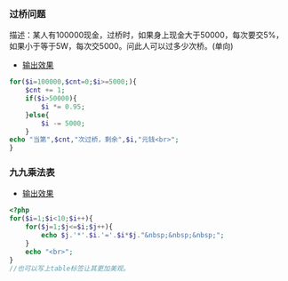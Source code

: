 ### 过桥问题

描述：某人有100000现金，过桥时，如果身上现金大于50000，每次要交5%，如果小于等于5W，每次交5000。问此人可以过多少次桥。(单向)

* [输出效果](http://ww1.sinaimg.cn/large/005xbErCgy1fho984or4xj30aw0dyjt2.jpg)
```php
for($i=100000,$cnt=0;$i>=5000;){
	$cnt += 1;
	if($i>50000){
		$i *= 0.95;
	}else{
		$i -= 5000;
	}
echo "当第",$cnt,"次过桥，剩余",$i,"元钱<br>";
}
```
### 九九乘法表
* [输出效果](http://ww1.sinaimg.cn/large/005xbErCgy1fho909alwoj30hn05pdg3.jpg)
```php
<?php
for($i=1;$i<10;$i++){
	for($j=1;$j<=$i;$j++){
		echo $j.'*'.$i.'='.$i*$j."&nbsp;&nbsp;&nbsp;";
	}
	echo "<br>";
}
//也可以写上table标签让其更加美观。
```
